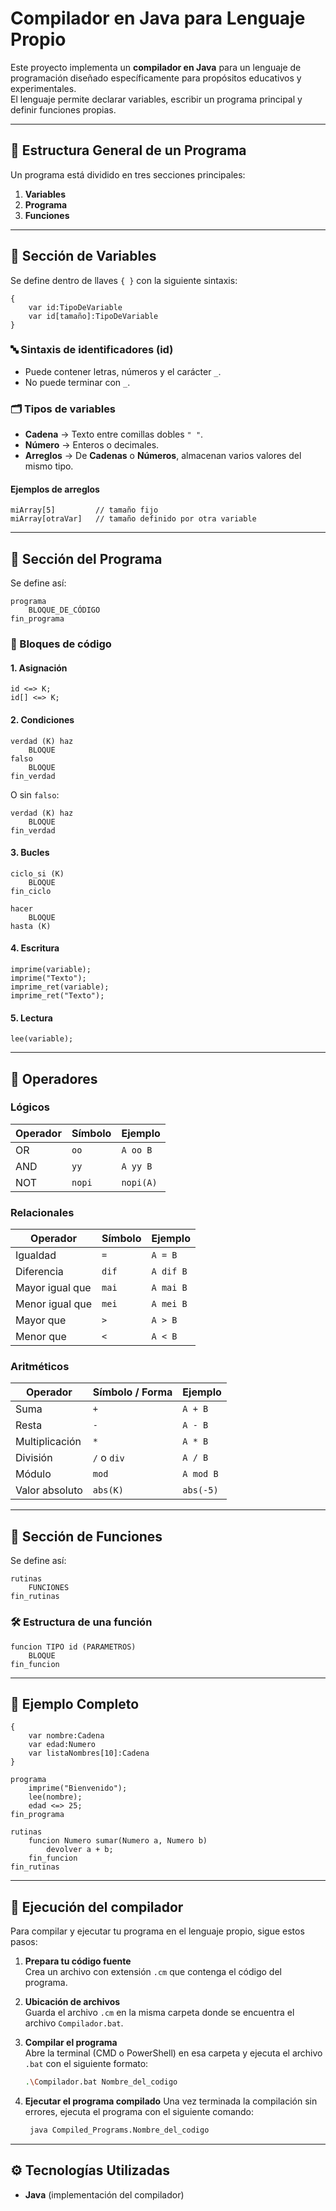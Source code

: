 # Compilador en Java para Lenguaje Propio

Este proyecto implementa un **compilador en Java** para un lenguaje de programación diseñado específicamente para propósitos educativos y experimentales.  
El lenguaje permite declarar variables, escribir un programa principal y definir funciones propias.

---

## 📜 Estructura General de un Programa

Un programa está dividido en tres secciones principales:

1. **Variables**
2. **Programa**
3. **Funciones**

---

## 🔹 Sección de Variables

Se define dentro de llaves `{ }` con la siguiente sintaxis:

```plaintext
{
    var id:TipoDeVariable
    var id[tamaño]:TipoDeVariable
}
```

### 🔤 Sintaxis de identificadores (id)
- Puede contener letras, números y el carácter `_`.
- No puede terminar con `_`.

### 🗂 Tipos de variables
- **Cadena** → Texto entre comillas dobles `" "`.
- **Número** → Enteros o decimales.
- **Arreglos** → De **Cadenas** o **Números**, almacenan varios valores del mismo tipo.

#### Ejemplos de arreglos
```plaintext
miArray[5]         // tamaño fijo
miArray[otraVar]   // tamaño definido por otra variable
```

---

## 🔹 Sección del Programa

Se define así:

```plaintext
programa
    BLOQUE_DE_CÓDIGO
fin_programa
```

### 🧩 Bloques de código

#### 1. **Asignación**
```plaintext
id <=> K;
id[] <=> K;
```

#### 2. **Condiciones**
```plaintext
verdad (K) haz
    BLOQUE
falso
    BLOQUE
fin_verdad
```

O sin `falso`:
```plaintext
verdad (K) haz
    BLOQUE
fin_verdad
```

#### 3. **Bucles**
```plaintext
ciclo_si (K)
    BLOQUE
fin_ciclo
```

```plaintext
hacer
    BLOQUE
hasta (K)
```

#### 4. **Escritura**
```plaintext
imprime(variable);
imprime("Texto");
imprime_ret(variable);
imprime_ret("Texto");
```

#### 5. **Lectura**
```plaintext
lee(variable);
```

---

## 🔹 Operadores

### Lógicos
| Operador | Símbolo | Ejemplo |
|----------|---------|---------|
| OR       | `oo`    | `A oo B` |
| AND      | `yy`    | `A yy B` |
| NOT      | `nopi`  | `nopi(A)` |

### Relacionales
| Operador         | Símbolo | Ejemplo |
|------------------|---------|---------|
| Igualdad         | `=`     | `A = B` |
| Diferencia       | `dif`   | `A dif B` |
| Mayor igual que  | `mai`   | `A mai B` |
| Menor igual que  | `mei`   | `A mei B` |
| Mayor que        | `>`     | `A > B` |
| Menor que        | `<`     | `A < B` |

### Aritméticos
| Operador           | Símbolo / Forma | Ejemplo |
|--------------------|-----------------|---------|
| Suma               | `+`             | `A + B` |
| Resta              | `-`             | `A - B` |
| Multiplicación     | `*`             | `A * B` |
| División           | `/` o `div`     | `A / B` |
| Módulo             | `mod`           | `A mod B` |
| Valor absoluto     | `abs(K)`        | `abs(-5)` |

---

## 🔹 Sección de Funciones

Se define así:

```plaintext
rutinas
    FUNCIONES
fin_rutinas
```

### 🛠 Estructura de una función
```plaintext
funcion TIPO id (PARAMETROS)
    BLOQUE
fin_funcion
```

---

## 📌 Ejemplo Completo

```plaintext
{
    var nombre:Cadena
    var edad:Numero
    var listaNombres[10]:Cadena
}

programa
    imprime("Bienvenido");
    lee(nombre);
    edad <=> 25;
fin_programa

rutinas
    funcion Numero sumar(Numero a, Numero b)
        devolver a + b;
    fin_funcion
fin_rutinas
```

---
## 📌 Ejecución del compilador

Para compilar y ejecutar tu programa en el lenguaje propio, sigue estos pasos:

1. **Prepara tu código fuente**  
   Crea un archivo con extensión `.cm` que contenga el código del programa.

2. **Ubicación de archivos**  
   Guarda el archivo `.cm` en la misma carpeta donde se encuentra el archivo `Compilador.bat`.

3. **Compilar el programa**  
   Abre la terminal (CMD o PowerShell) en esa carpeta y ejecuta el archivo `.bat` con el siguiente formato:  
   ```bash
   .\Compilador.bat Nombre_del_codigo
4. **Ejecutar el programa compilado**
   Una vez terminada la compilación sin errores, ejecuta el programa con el siguiente comando:
   ```bash
    java Compiled_Programs.Nombre_del_codigo
---

## ⚙️ Tecnologías Utilizadas
- **Java** (implementación del compilador)

